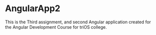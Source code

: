 # AngularApp2
This is the Third assignment, and second Angular application created for the Angular Development Course for triOS college. 
